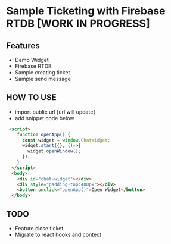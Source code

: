 # Sample Ticketing with Firebase RTDB [WORK IN PROGRESS]

## Features

- Demo Widget
- Firebase RTDB
- Sample creating ticket
- Sample send message

## HOW TO USE
- import public url [url will update]
- add snippet code below
```html
 <script>
    function openApp() {
      const widget = window.ChatWidget;
      widget.start({}, ()=>{
        widget.openWindow();
      });
    }
  </script>
  <body>
    <div id="chat-widget"></div>
    <div style="padding-top:400px"></div>
    <button onclick="openApp()">Open Widget</button>
  </body>

```

## TODO
- Feature close ticket
- Migrate to react hooks and context


